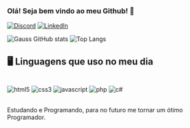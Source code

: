 ### Olá! Seja bem vindo ao meu Github! 👋

[![Discord](https://img.shields.io/badge/Discord-7289DA?style=for-the-badge&logo=discord&logoColor=white)](https://discord.com/channels/@sr_gauss)
[![LinkedIn](https://img.shields.io/badge/LinkedIn-0077B5?style=for-the-badge&logo=linkedin&logoColor=white)](https://www.linkedin.com/in/gustavo-fran%C3%A7a-311636297/)

![Gauss GitHub stats](https://github-readme-stats.vercel.app/api?username=SrGauss&show_icons=true&theme=merko)
![Top Langs](https://github-readme-stats.vercel.app/api/top-langs/?username=SrGauss&layout=compact&theme=merko)

## 🖥️ Linguagens que uso no meu dia

<div style="display: inline_block"><br/>
    <img align="center" alt="html5" src="https://img.shields.io/badge/HTML5-E34F26?style=for-the-badge&logo=html5&logoColor=white" />
        <img align="center" alt="css3" src="https://img.shields.io/badge/CSS3-1572B6?style=for-the-badge&logo=css3&logoColor=white" />
                <img align="center" alt="javascript" src="https://img.shields.io/badge/JavaScript-F7DF1E?style=for-the-badge&logo=javascript&logoColor=black" />
                        <img align="center" alt="php" src="https://img.shields.io/badge/PHP-777BB4?style=for-the-badge&logo=php&logoColor=white" />
                                <img align="center" alt="c#" src="https://img.shields.io/badge/C%23-239120?style=for-the-badge&logo=c-sharp&logoColor=white" />
</div><br/>

Estudando e Programando, para no futuro me tornar um ótimo Programador.
